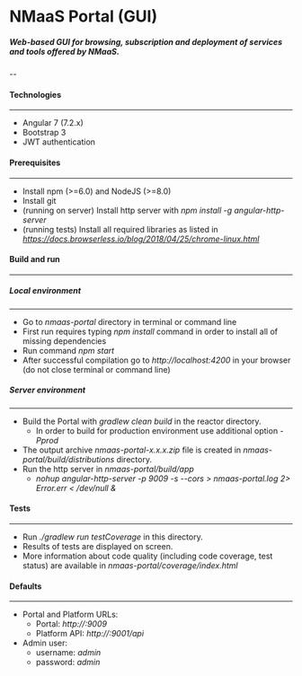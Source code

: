 # NMaaS Portal (GUI)

##### Web-based GUI for browsing, subscription and deployment of services and tools offered by NMaaS.

--

#### Technologies
---
 * Angular 7 (7.2.x)
 * Bootstrap 3
 * JWT authentication

#### Prerequisites
---
 + Install npm (>=6.0) and NodeJS (>=8.0)
 + Install git
 + (running on server) Install http server with *npm install -g angular-http-server*
 + (running tests) Install all required libraries as listed in *https://docs.browserless.io/blog/2018/04/25/chrome-linux.html*

#### Build and run
---
##### Local environment
---
  + Go to *nmaas-portal* directory in terminal or command line
  + First run requires typing *npm install* command in order to install all of missing dependencies
  + Run command *npm start*
  + After successful compilation go to *http://localhost:4200* in your browser (do not close terminal or command line)

##### Server environment
---
  + Build the Portal with *gradlew clean build* in the reactor directory.
    - In order to build for production environment use additional option *-Pprod*
  + The output archive *nmaas-portal-x.x.x.zip* file is created in *nmaas-portal/build/distributions* directory.
  + Run the http server in *nmaas-portal/build/app*
    - *nohup angular-http-server -p 9009 -s --cors > nmaas-portal.log 2> Error.err < /dev/null &*

#### Tests
---
  + Run *./gradlew run testCoverage* in this directory.
  + Results of tests are displayed on screen. 
  + More information about code quality (including code coverage, test status) are available in *nmaas-portal/coverage/index.html*

#### Defaults
---
  + Portal and Platform URLs:
    - Portal: *http://<HOSTNAME>:9009*
    - Platform API: *http://<HOSTNAME>:9001/api*
  + Admin user:
    - username: *admin*
    - password: *admin*
